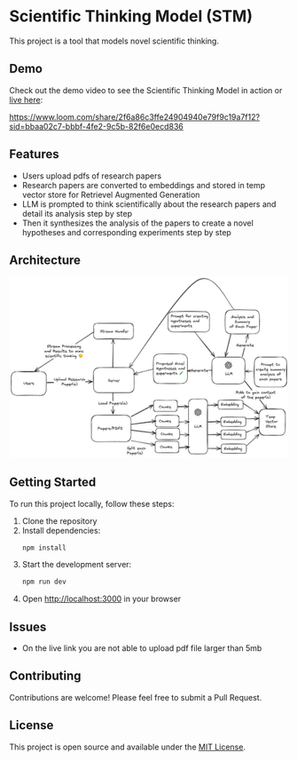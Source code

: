 # Scientific Thinking Model (STM)

This project is a tool that models novel scientific thinking.

## Demo

Check out the demo video to see the Scientific Thinking Model in action or [live here](https://scientific-thinking-model.vercel.app/):

https://www.loom.com/share/2f6a86c3ffe24904940e79f9c19a7f12?sid=bbaa02c7-bbbf-4fe2-9c5b-82f6e0ecd836

## Features

- Users upload pdfs of research papers
- Research papers are converted to embeddings and stored in temp vector store for Retrievel Augmented Generation
- LLM is prompted to think scientifically about the research papers and detail its analysis step by step
- Then it synthesizes the analysis of the papers to create a novel hypotheses and corresponding experiments step by step

## Architecture

![STM Architecture](./public/STM_Architecture.png)

## Getting Started

To run this project locally, follow these steps:

1. Clone the repository
2. Install dependencies:
   ```bash
   npm install
   ```
3. Start the development server:
   ```bash
   npm run dev
   ```
4. Open [http://localhost:3000](http://localhost:3000) in your browser

## Issues

- On the live link you are not able to upload pdf file larger than 5mb

## Contributing

Contributions are welcome! Please feel free to submit a Pull Request.

## License

This project is open source and available under the [MIT License](LICENSE).
